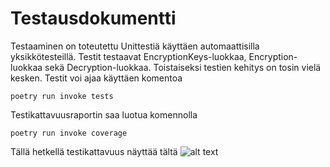 # Testausdokumentti

Testaaminen on toteutettu Unittestiä käyttäen automaattisilla yksikkötesteillä. Testit testaavat EncryptionKeys-luokkaa, Encryption-luokkaa sekä Decryption-luokkaa. Toistaiseksi testien kehitys on tosin vielä kesken. Testit voi ajaa käyttäen komentoa

```poetry run invoke tests```


Testikattavuusraportin saa luotua komennolla

```poetry run invoke coverage```


Tällä hetkellä testikattavuus näyttää tältä 
![alt text]()
